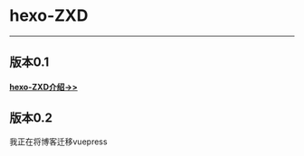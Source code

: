 # hexo-ZXD
***
## 版本0.1

#### [hexo-ZXD介绍->>](http://zhuxudong.cn/2017/01/05/hexo-ZXD/) 

## 版本0.2
我正在将博客迁移vuepress
